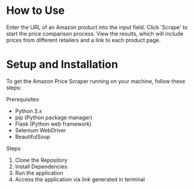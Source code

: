 # How to Use
Enter the URL of an Amazon product into the input field.
Click 'Scrape' to start the price comparison process.
View the results, which will include prices from different retailers and a link to each product page.
# Setup and Installation
To get the Amazon Price Scraper running on your machine, follow these steps:

Prerequisites
- Python 3.x
- pip (Python package manager)
- Flask (Python web framework)
- Selenium WebDriver
- BeautifulSoup

Steps
1. Clone the Repository
2. Install Dependencies
3. Run the application
4. Access the application via link generated in terminal

